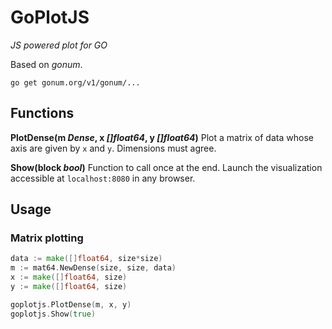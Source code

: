 # GoPlotJS

_JS powered plot for GO_

Based on *gonum*.

```
go get gonum.org/v1/gonum/...
```

## Functions

**PlotDense(m _Dense_, x _[]float64_, y _[]float64_)** Plot a matrix of data whose axis are given by `x` and `y`. Dimensions must agree.

**Show(block _bool_)** Function to call once at the end. Launch the visualization
accessible at `localhost:8080` in any browser.

## Usage

### Matrix plotting

```go
data := make([]float64, size*size)
m := mat64.NewDense(size, size, data)
x := make([]float64, size)
y := make([]float64, size)

goplotjs.PlotDense(m, x, y)
goplotjs.Show(true)
```
